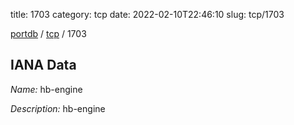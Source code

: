 title: 1703
category: tcp
date: 2022-02-10T22:46:10
slug: tcp/1703

[portdb](/) / [tcp](/category/tcp.html) / 1703


## IANA Data

_Name:_ hb-engine

_Description:_ hb-engine

